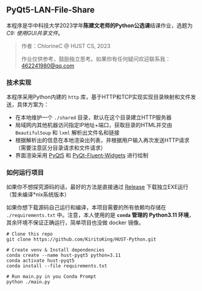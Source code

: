 ## PyQt5-LAN-File-Share

本程序是华中科技大学2023学年**陈建文老师的Python公选课**结课作业，选题为*C9: 使用GUI共享文件*。

> 作者：ChlorineC @ HUST CS, 2023
> 
> 作业仅供参考，鼓励独立思考。如果你有任何疑问欢迎联系我：462241980@qq.com

### 技术实现

本程序采用Python内建的 `http` 库，基于HTTP和TCP实现实现目录映射和文件发送，具体方案为：

- 在本地维护一个 `./shared` 目录，默认在这个目录建立HTTP服务器
- 局域网内其他机器访问指定IP地址+端口，获取目录的HTML并交由 `BeautifulSoup` 和 `lxml` 解析出文件名和链接
- 根据解析出的信息在本地渲染出列表，并根据用户输入再次发送HTTP请求（需要注意区分目录请求和文件请求）
- 界面渲染采用 [PyQt5](https://pypi.org/project/PyQt5/) 和 [PyQt-Fluent-Widgets](https://github.com/zhiyiYo/PyQt-Fluent-Widgets) 进行绘制

### 如何运行项目

如果你不想探究源码的话，最好的方法是直接通过 [Release](https://github.com/KiritoKing/HUST-Python/releases) 下载独立EXE运行（暂未编译*nix系统版本）

如果你想下载源码自己运行和编译，本项目需要的所有依赖均存储在 `./requirements.txt` 中。注意，本人使用的是 **`conda` 管理的 Python3.11 环境**，其余环境不保证正确运行，简单项目也没做 docker 镜像。

```shell
# Clone this repo
git clone https://github.com/KiritoKing/HUST-Python.git

# Create venv & Install dependencies
conda create --name hust-pyqt5 python=3.11
conda activate hust-pyqt5
conda install --file requirements.txt

# Run main.py in you Conda Prompt
python ./main.py

